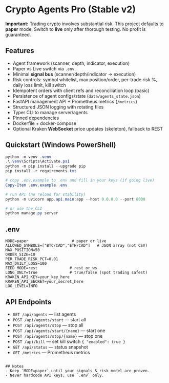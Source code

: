 # Crypto Agents Pro (Stable v2)

**Important:** Trading crypto involves substantial risk. This project defaults to **paper** mode.
Switch to **live** only after thorough testing. No profit is guaranteed.

## Features
- Agent framework (scanner, depth, indicator, execution)
- Paper vs Live switch via `.env`
- Minimal **signal bus** (scanner/depth/indicator → execution)
- Risk controls: symbol whitelist, max position/order, per-trade risk %, daily loss limit, kill switch
- Idempotent orders with client refs and reconciliation loop (basic)
- Persistence of agent configs/state (`data/agents_state.json`)
- FastAPI management API + Prometheus metrics (`/metrics`)
- Structured JSON logging with rotating files
- Typer CLI to manage server/agents
- Pinned dependencies
- Dockerfile + docker-compose
- Optional Kraken **WebSocket** price updates (skeleton), fallback to REST

## Quickstart (Windows PowerShell)
```powershell
python -m venv .venv
.\.venv\Scripts\Activate.ps1
python -m pip install --upgrade pip
pip install -r requirements.txt

# copy .env.example to .env and fill in your keys (if going live)
Copy-Item .env.example .env

# run API (no reload for stability)
python -m uvicorn app.api.main:app --host 0.0.0.0 --port 8000

# or use the CLI
python manage.py server
```

## .env
```
MODE=paper                   # paper or live
ALLOWED_SYMBOLS=["BTC/CAD","ETH/CAD"]   # JSON array (not CSV)
MAX_POSITION=50
ORDER_SIZE=10
PER_TRADE_RISK_PCT=0.01
MAX_DAILY_LOSS=100
FEED_MODE=rest              # rest or ws
LONG_ONLY=true              # true/false (spot trading safest)
KRAKEN_API_KEY=your_key_here
KRAKEN_API_SECRET=your_secret_here
LOG_LEVEL=INFO
```

## API Endpoints
- `GET /api/agents` — list agents
- `POST /api/agents/start` — start all
- `POST /api/agents/stop` — stop all
- `POST /api/agents/start/{name}` — start one
- `POST /api/agents/stop/{name}` — stop one
- `POST /api/kill` — set kill switch `{ "enabled": true }`
- `GET /api/status` — status snapshot
- `GET /metrics` — Prometheus metrics
```

## Notes
- Keep `MODE=paper` until your signals & risk model are proven.
- Never hardcode API keys; use `.env` only.
